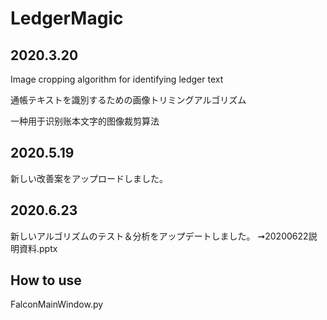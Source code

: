 # LedgerMagic


## 2020.3.20

Image cropping algorithm for identifying ledger text

通帳テキストを識別するための画像トリミングアルゴリズム

一种用于识别账本文字的图像裁剪算法

## 2020.5.19
新しい改善案をアップロードしました。

## 2020.6.23
新しいアルゴリズムのテスト＆分析をアップデートしました。
➞20200622説明資料.pptx

## How to use

FalconMainWindow.py



